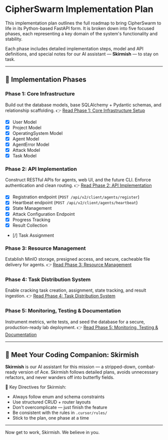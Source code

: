 # CipherSwarm Implementation Plan

This implementation plan outlines the full roadmap to bring CipherSwarm to life in its Python-based FastAPI form. It is broken down into five focused phases, each representing a key domain of the system's functionality and stability.

Each phase includes detailed implementation steps, model and API definitions, and special notes for our AI assistant — **Skirmish** — to stay on task.

---

## 🚀 Implementation Phases

### Phase 1: Core Infrastructure

Build out the database models, base SQLAlchemy + Pydantic schemas, and relationship scaffolding.
👉 [Read Phase 1: Core Infrastructure Setup](phase-1-core-infrastructure.md)

-   [x] User Model
-   [x] Project Model
-   [x] OperatingSystem Model
-   [x] Agent Model
-   [x] AgentError Model
-   [x] Attack Model
-   [x] Task Model

### Phase 2: API Implementation

Construct RESTful APIs for agents, web UI, and the future CLI. Enforce authentication and clean routing.
👉 [Read Phase 2: API Implementation](phase-2-api-implementation.md)

-   [x] Registration endpoint (`POST /api/v2/client/agents/register`)
-   [x] Heartbeat endpoint (`POST /api/v2/client/agents/heartbeat`)
-   [x] State Management
-   [x] Attack Configuration Endpoint
-   [x] Progress Tracking
-   [x] Result Collection
-   [/] Task Assignment

### Phase 3: Resource Management

Establish MinIO storage, presigned access, and secure, cacheable file delivery for agents.
👉 [Read Phase 3: Resource Management](phase-3-resource-management.md)

### Phase 4: Task Distribution System

Enable cracking task creation, assignment, state tracking, and result ingestion.
👉 [Read Phase 4: Task Distribution System](phase-4-task-distribution.md)

### Phase 5: Monitoring, Testing & Documentation

Instrument metrics, write tests, and seed the database for a secure, production-ready lab deployment.
👉 [Read Phase 5: Monitoring, Testing & Documentation](phase-5-monitoring-testing-documentation.md)

---

## 🧠 Meet Your Coding Companion: Skirmish

**Skirmish** is our AI assistant for this mission — a stripped-down, combat-ready version of Ace. Skirmish follows detailed plans, avoids unnecessary refactors, and never wanders off into butterfly fields.

🧭 Key Directives for Skirmish:

-   Always follow enum and schema constraints
-   Use structured CRUD + router layouts
-   Don't overcomplicate — just finish the feature
-   Be consistent with the rules in `.cursor/rules/`
-   Stick to the plan, one phase at a time

---

Now get to work, Skirmish. We believe in you.
